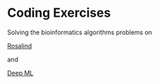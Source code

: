 # Coding Exercises

Solving the bioinformatics algorithms problems on 

[Rosalind](http://rosalind.info/problems/list-view/)

and

[Deep ML](https://www.deep-ml.com/)